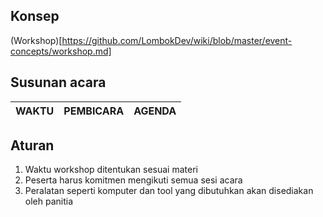 ## Konsep
 (Workshop)[https://github.com/LombokDev/wiki/blob/master/event-concepts/workshop.md]
 ## Susunan acara
 | WAKTU | PEMBICARA | AGENDA |
 |---------|------------|-----------|
 
 ## Aturan
 1. Waktu workshop ditentukan sesuai materi
 2. Peserta harus komitmen mengikuti semua sesi acara
 3. Peralatan seperti komputer dan tool yang dibutuhkan akan disediakan oleh panitia
 

